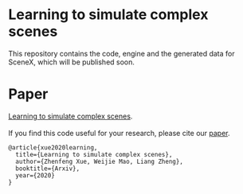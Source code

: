 # Learning to simulate complex scenes
This repository contains the code, engine and the generated data for SceneX, which will be published soon.<br>
# Paper
[Learning to simulate complex scenes](https://arxiv.org/abs/2006.14611?context=cs.CV).<br>
<br>
If you find this code useful for your research, please cite our [paper](https://arxiv.org/abs/2006.14611?context=cs.CV).<br>

```
@article{xue2020learning,
  title={Learning to simulate complex scenes},
  author={Zhenfeng Xue, Weijie Mao, Liang Zheng},
  booktitle={Arxiv},
  year={2020}
}
````
